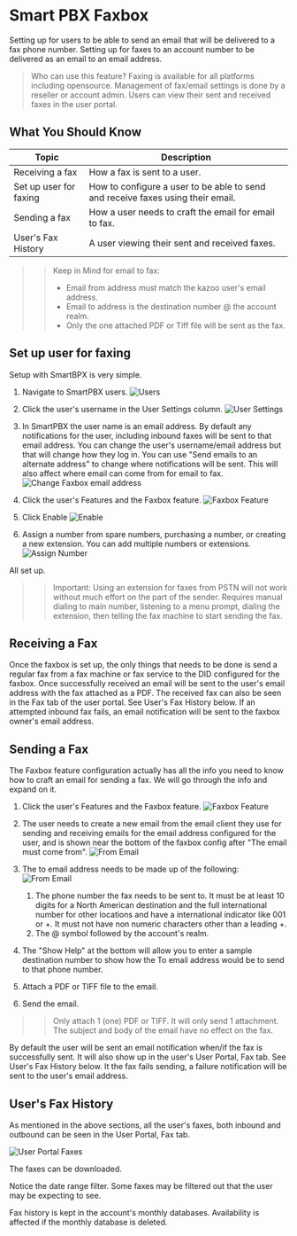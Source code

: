 # Smart PBX Faxbox

Setting up for users to be able to send an email that will be delivered to a fax phone number.
Setting up for faxes to an account number to be delivered as an email to an email address.

> Who can use this feature?
> Faxing is available for all platforms including opensource.
> Management of fax/email settings is done by a reseller or account admin.
> Users can view their sent and received faxes in the user portal.

## What You Should Know


| Topic | Description |
| --- | --- |
| Receiving a fax | How a fax is sent to a user. |
| Set up user for faxing | How to configure a user to be able to send and receive faxes using their email. |
| Sending a fax | How a user needs to craft the email for email to fax. |
| User's Fax History | A user viewing their sent and received faxes. |


>> Keep in Mind for email to fax:
>> - Email from address must match the kazoo user's email address.
>> - Email to address is the destination number @ the account realm.
>> - Only the one attached PDF or Tiff file will be sent as the fax.


## Set up user for faxing

Setup with SmartBPX is very simple.

   1. Navigate to SmartPBX users.
   ![Users](users.png)

   2. Click the user's username in the User Settings column.
   ![User Settings](user_settings.png)

   3. In SmartPBX the user name is an email address. By default any notifications for the user, including inbound faxes will be sent to that email address. You can change the user's username/email address but that will change how they log in. You can use "Send emails to an alternate address" to change where notifications will be sent. This will also affect where email can come from for email to fax.
   ![Change Faxbox email address](faxbox_email_address.png)

   4. Click the user's Features and the Faxbox feature.
   ![Faxbox Feature](faxbox_featurepng)

   5. Click Enable
   ![Enable](enable_faxbox.png)

   6. Assign a number from spare numbers, purchasing a number, or creating a new extension. You can add multiple numbers or extensions.
   ![Assign Number](assign_number.png)

All set up.

>> Important: Using an extension for faxes from PSTN will not work without much effort on the part of the sender. Requires manual dialing to main number, listening to a menu prompt, dialing the extension, then telling the fax machine to start sending the fax.


## Receiving a Fax

Once the faxbox is set up, the only things that needs to be done is send a regular fax from a fax machine or fax service to the DID configured for the faxbox. Once successfully received an email will be sent to the user's email address with the fax attached as a PDF.
The received fax can also be seen in the Fax tab of the user portal. See User's Fax History below.
If an attempted inbound fax fails, an email notification will be sent to the faxbox owner's email address.

## Sending a Fax

The Faxbox feature configuration actually has all the info you need to know how to craft an email for sending a fax.
We will go through the info and expand on it.

1. Click the user's Features and the Faxbox feature.
   ![Faxbox Feature](faxbox_feature.png)

2. The user needs to create a new email from the email client they use for sending and receiving emails for the email address configured for the user, and is shown near the bottom of the faxbox config after "The email must come from".
   ![From Email](from_email.png)
3. The to email address needs to be made up of the following:
   ![From Email](from_email.png)
	1. The phone number the fax needs to be sent to. It must be at least 10 digits for a North American destination and the full international number for other locations and have a international indicator like 001 or +. It must not have non numeric characters other than a leading +.
	2. The @ symbol followed by the account's realm.

4. The "Show Help" at the bottom will allow you to enter a sample destination number to show how the To email address would be to send to that phone number.

5. Attach a PDF or TIFF file to the email.

6. Send the email.

>> Only attach 1 (one) PDF or TIFF. It will only send 1 attachment.
>> The subject and body of the email have no effect on the fax.

By default the user will be sent an email notification when/if the fax is successfully sent.
It will also show up in the user's User Portal, Fax tab. See User's Fax History below.
It the fax fails sending, a failure notification will be sent to the user's email address.


## User's Fax History

As mentioned in the above sections, all the user's faxes, both inbound and outbound can be seen in the User Portal, Fax tab.

![User Portal Faxes](user_portal_faxes.png)

The faxes can be downloaded.

Notice the date range filter. Some faxes may be filtered out that the user may be expecting to see.

Fax history is kept in the account's monthly databases. Availability is affected if the monthly database is deleted.
